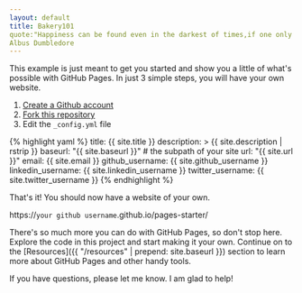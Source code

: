 ```yaml
---
layout: default
title: Bakery101
quote:"Happiness can be found even in the darkest of times,if one only remembers to turn on the light"
Albus Dumbledore
---
```


This example is just meant to get you started and show you a little of what's
possible with GitHub Pages. In just 3 simple steps, you will have your own
website.

1. [Create a Github account](https://github.com/join)
2. [Fork this repository](https://github.com/chesshacker/pages-starter/fork)
3. Edit the `_config.yml` file

{% highlight yaml %}
title: {{ site.title }}
description: >
  {{ site.description | rstrip }}
baseurl: "{{ site.baseurl }}" # the subpath of your site
url: "{{ site.url }}"
email: {{ site.email }}
github_username:  {{ site.github_username }}
linkedin_username: {{ site.linkedin_username }}
twitter_username: {{ site.twitter_username }}
{% endhighlight %}

That's it! You should now have a website of your own.

https://`your github username`.github.io/pages-starter/

There's so much more you can do with GitHub Pages, so don't stop here.
Explore the code in this project and start making it your own.
Continue on to the [Resources]({{ "/resources" | prepend: site.baseurl }})
section to learn more about GitHub Pages and other handy tools.

If you have questions, please let me know. I am glad to help!
